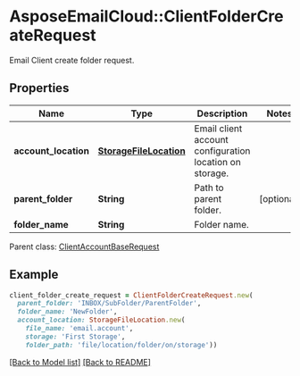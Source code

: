 # AsposeEmailCloud::ClientFolderCreateRequest

Email Client create folder request.             

## Properties
Name | Type | Description | Notes
---- | ---- | ----------- | -----
**account_location** |[**StorageFileLocation**](StorageFileLocation.md) | Email client account configuration location on storage.              | 
**parent_folder** |**String** | Path to parent folder.              | [optional] 
**folder_name** |**String** | Folder name.              | 

Parent class: [ClientAccountBaseRequest](ClientAccountBaseRequest.md)


## Example
```ruby
client_folder_create_request = ClientFolderCreateRequest.new(
  parent_folder: 'INBOX/SubFolder/ParentFolder',
  folder_name: 'NewFolder',
  account_location: StorageFileLocation.new(
    file_name: 'email.account',
    storage: 'First Storage',
    folder_path: 'file/location/folder/on/storage'))
```


[[Back to Model list]](Models.md) [[Back to README]](README.md)

